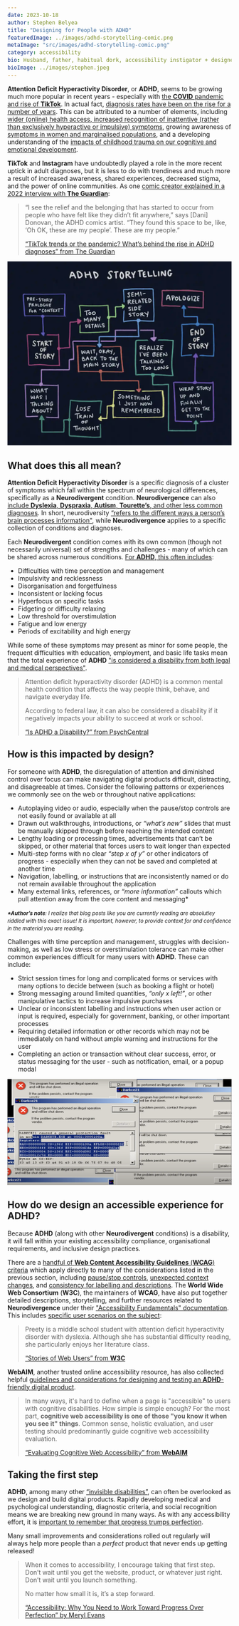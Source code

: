 ```yaml
---
date: 2023-10-18
author: Stephen Belyea
title: "Designing for People with ADHD"
featuredImage: ../images/adhd-storytelling-comic.png
metaImage: "src/images/adhd-storytelling-comic.png"
category: accessibility
bio: Husband, father, habitual dork, accessibility instigator + designery front-end dev, attempted writer, alleged handyman, ex-pat Maritimer. He/him.
bioImage: ../images/stephen.jpeg
---
```


**Attention Deficit Hyperactivity Disorder**, or **ADHD**, seems to be growing much more popular in recent years - especially with [the **COVID** pandemic and rise of **TikTok**](https://mashable.com/article/adhd-tiktok-twitter). In actual fact, [diagnosis rates have been on the rise for a number of years](https://www.ncbi.nlm.nih.gov/pmc/articles/PMC9616454/). This can be attributed to a number of elements, including [wider (online) health access, increased recognition of inattentive (rather than exclusively hyperactive or impulsive) symptoms](https://www.psychologytoday.com/ca/blog/balanced/202302/why-is-the-prevalence-of-adhd-increasing#:~:text=There%20has%20been%20a%20notable,prioritize%20tasks%2C%20and%20make%20decisions.), growing awareness of [symptoms in women and marginalised populations](https://www.ncbi.nlm.nih.gov/pmc/articles/PMC9616454/#:~:text=Disparities%20in%20ADHD%20Diagnosis%20in%20Minoritized%20Populations), and a developing understanding of the [impacts of childhood trauma on our cognitive and emotional development](https://www.webmd.com/add-adhd/adult-adhd-childhood-trauma).

**TikTok** and **Instagram** have undoubtedly played a role in the more recent uptick in adult diagnoses, but it is less to do with trendiness and much more a result of increased awareness, shared experiences, decreased stigma, and the power of online communities. As one [comic creator explained in a 2022 interview with **The Guardian**](https://www.theguardian.com/society/2022/jun/02/tiktok-trends-or-the-pandemic-whats-behind-the-rise-in-adhd-diagnoses):

> “I see the relief and the belonging that has started to occur from people who have felt like they didn’t fit anywhere,” says [Dani] Donovan, the ADHD comics artist. “They found this space to be, like, ‘Oh OK, these are my people’. These are my people.”
>
> [“TikTok trends or the pandemic? What’s behind the rise in ADHD diagnoses” from The Guardian](https://www.theguardian.com/society/2022/jun/02/tiktok-trends-or-the-pandemic-whats-behind-the-rise-in-adhd-diagnoses)

![dark background with white text representing random story details but separated into multiple different coloured boxed with a nest of arrows weaving between them](../images/adhd-storytelling-comic.png "Partial frame of a comic from Dani Donovan visually explaining the vast differences between non-ADHD and ADHD storytelling. [Find more comics on her website](https://www.adhddd.com/comics/).")

## What does this all mean?

**Attention Deficit Hyperactivity Disorder** is a specific diagnosis of a cluster of symptoms which fall within the spectrum of neurological differences, specifically as a **Neurodivergent** condition. **Neurodivergence** can also [include **Dyslexia**, **Dyspraxia**, **Autism**, **Tourette’s**, and other less common diagnoses](https://diversity.social/neurodiversity-neurodivergence/#4-types-of-neurodivergence). In short, neurodiversity [“refers to the different ways a person’s brain processes information"](https://www.cuh.nhs.uk/our-people/neurodiversity-at-cuh/what-is-neurodiversity/), while **Neurodivergence** applies to a specific collection of conditions and diagnoses.

Each **Neurodivergent** condition comes with its own common (though not necessarily universal) set of strengths and challenges - many of which can be shared across numerous conditions. [For **ADHD**, this often includes](https://www.talkwithfrida.com/learn/adhd-symptoms-in-adults/?utm_source=google&utm_medium=cpc&utm_campaign=Article_Search_CA_EN&utm_adgroup=ADHD_Symptoms&utm_term=adhd%20symptoms&gad=1&gclid=Cj0KCQjw4s-kBhDqARIsAN-ipH3CkrPJWyZ0b5S0xXNDNXTIOs4mNQreE6bi00r2rf6kXAUgLCr3y38aAodqEALw_wcB):

- Difficulties with time perception and management
- Impulsivity and recklessness
- Disorganisation and forgetfulness
- Inconsistent or lacking focus
- Hyperfocus on specific tasks
- Fidgeting or difficulty relaxing
- Low threshold for overstimulation
- Fatigue and low energy
- Periods of excitability and high energy

While some of these symptoms may present as minor for some people, the frequent difficulties with education, employment, and basic life tasks mean that the total experience of **ADHD** ["is considered a disability from both legal and medical perspectives"](https://psychcentral.com/adhd/is-adhd-a-disability#is-adhd-a-disability).

> Attention deficit hyperactivity disorder (ADHD) is a common mental health condition that affects the way people think, behave, and navigate everyday life.
>
> According to federal law, it can also be considered a disability if it negatively impacts your ability to succeed at work or school.
>
> [“Is ADHD a Disability?” from PsychCentral](https://psychcentral.com/adhd/is-adhd-a-disability)

## How is this impacted by design?

For someone with **ADHD**, the disregulation of attention and diminished control over focus can make navigating digital products difficult, distracting, and disagreeable at times. Consider the following patterns or experiences we commonly see on the web or throughout native applications:

- Autoplaying video or audio, especially when the pause/stop controls are not easily found or available at all
- Drawn out walkthroughs, introductions, or _“what’s new”_ slides that must be manually skipped through before reaching the intended content
- Lengthy loading or processing times, advertisements that can’t be skipped, or other material that forces users to wait longer than expected
- Multi-step forms with no clear _“step x of y”_ or other indicators of progress - especially when they can not be saved and completed at another time
- Navigation, labelling, or instructions that are inconsistently named or do not remain available throughout the application
- Many external links, references, or _“more information”_ callouts which pull attention away from the core content and messaging\*

<small>_**\*Author’s note**: I realize that blog posts like you are currently reading are absolutley riddled with this exact issue! It is important, however, to provide context for and confidence in the material you are reading._</small>

Challenges with time perception and management, struggles with decision-making, as well as low stress or overstimulation tolerance can make other common experiences difficult for many users with **ADHD**. These can include:

- Strict session times for long and complicated forms or services with many options to decide between (such as booking a flight or hotel)
- Strong messaging around limited quantities, _“only x left!”_, or other manipulative tactics to increase impulsive purchases
- Unclear or inconsistent labelling and instructions when user action or input is required, especially for government, banking, or other important processes
- Requiring detailed information or other records which may not be immediately on hand without ample warning and instructions for the user
- Completing an action or transaction without clear success, error, or status messaging for the user - such as notification, email, or a popup modal

![desktop screen filled with multiple error windows reading 'this program has performed an illegal operation and will be shut down'](../images/windows-errors.png "No one does overwhelming and confusing error messaging [quite like **Windows 98**](https://www.youtube.com/watch?v=IR1myJ9BjzQ)!")

## How do we design an accessible experience for ADHD?

Because **ADHD** (along with other **Neurodivergent** conditions) is a disability, it will fall within your existing accessibility compliance, organisational requirements, and inclusive design practices.

There are a [handful of **Web Content Accessibility Guidelines** (**WCAG**) criteria](https://wcag.com/blog/digital-accessibility-and-neurodiversity/#:~:text=WCAG%20Success%20Criteria%20That%20Can%20Have%20the%20Most%20Impact) which apply directly to many of the considerations listed in the previous section, including [pause/stop controls](https://wcag.com/designers/2-2-2-pause-stop-hide/), [unexpected context changes](https://wcag.com/developers/3-2-2-on-input/), and [consistency for labelling and descriptions](https://wcag.com/authors/3-2-4-consistent-identification/). The **World Wide Web Consortium** (**W3C**), the maintainers of **WCAG**, have also put together detailed descriptions, storytelling, and further resources related to **Neurodivergence** under their ["Accessibility Fundamentals" documentation](https://www.w3.org/WAI/people-use-web/abilities-barriers/#cognitive). This includes [specific user scenarios on the subject](https://www.w3.org/WAI/people-use-web/user-stories/#classroomstudent):

> Preety is a middle school student with attention deficit hyperactivity disorder with dyslexia. Although she has substantial difficulty reading, she particularly enjoys her literature class.
>
> [“Stories of Web Users” from **W3C**](https://www.w3.org/WAI/people-use-web/user-stories/)

**WebAIM**, another trusted online accessibility resource, has also collected helpful [guidelines and considerations for designing and testing an **ADHD**-friendly digital product](https://webaim.org/articles/evaluatingcognitive/).

> In many ways, it's hard to define when a page is "accessible" to users with cognitive disabilities. How simple is simple enough? For the most part, **cognitive web accessibility is one of those "you know it when you see it" things**. Common sense, holistic evaluation, and user testing should predominantly guide cognitive web accessibility evaluation.
>
> [“Evaluating Cognitive Web Accessibility” from **WebAIM**](https://webaim.org/articles/evaluatingcognitive/)

## Taking the first step

**ADHD**, among many other [“invisible disabilities”](https://www.nytimes.com/2020/07/10/style/invisible-disabilities.html), can often be overlooked as we design and build digital products. Rapidly developing medical and psychological understanding, diagnostic criteria, and social recognition means we are breaking new ground in many ways. As with any accessibility effort, it is [important to remember that progress trumps perfection](https://meryl.net/accessibility-progress-not-perfection/).

Many small improvements and considerations rolled out regularly will always help more people than a _perfect_ product that never ends up getting released!

> When it comes to accessibility, I encourage taking that first step. Don’t wait until you get the website, product, or whatever just right. Don’t wait until you launch something.
>
> No matter how small it is, it’s a step forward.
>
> [“Accessibility: Why You Need to Work Toward Progress Over Perfection” by Meryl Evans](https://meryl.net/accessibility-progress-not-perfection/)
